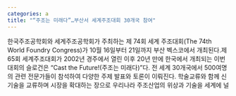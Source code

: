 ```yaml
---
categories: a
title: "“주조는 미래다”…부산서 세계주조대회 30개국 참여"
---
```

한국주조공학회와 세계주조공학회가 주최하는 제 74회 세계 주조대회(The 74th World Foundry Congress)가 10월 16일부터 21일까지 부산 벡스코에서 개최된다.제65회 세계주조대회가 2002년 경주에서 열린 이후 20년 만에 한국에서 개최되는 이번 대회의 슬로건은 “Cast the Future!(주조는 미래다)”다. 전 세계 30개국에서 500여명의 관련 전문가들이 참석하여 다양한 주제 발표와 토론이 이뤄진다. 학술교류와 함께 신기술을 교류하며 시장을 확대하는 장으로 우리나라 주조산업의 위상과 기술을 세계에 널